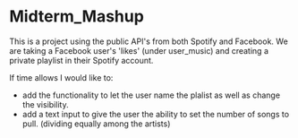 Midterm_Mashup
==============

This is a project using the public API's from both Spotify and Facebook.  We are taking a Facebook user's 'likes' (under user_music) and creating a private playlist in their Spotify account.

If time allows I would like to:
* add the functionality to let the user name the plalist as well as change the visibility.
* add a text input to give the user the ability to set the number of songs to pull. (dividing equally among the artists)
